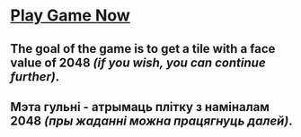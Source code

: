 # [Play Game Now](https://nikitsch.github.io/2048/)

## The goal of the game is to get a tile with a face value of **2048** *(if you wish, you can continue further)*.

## Мэта гульні - атрымаць плітку з наміналам **2048** *(пры жаданні можна працягнуць далей)*.